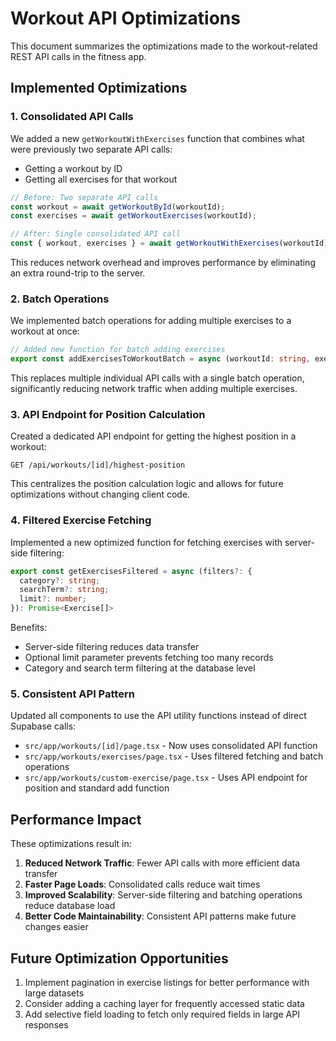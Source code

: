# Workout API Optimizations

This document summarizes the optimizations made to the workout-related REST API calls in the fitness app.

## Implemented Optimizations

### 1. Consolidated API Calls

We added a new `getWorkoutWithExercises` function that combines what were previously two separate API calls:
- Getting a workout by ID
- Getting all exercises for that workout

```typescript
// Before: Two separate API calls
const workout = await getWorkoutById(workoutId);
const exercises = await getWorkoutExercises(workoutId);

// After: Single consolidated API call
const { workout, exercises } = await getWorkoutWithExercises(workoutId);
```

This reduces network overhead and improves performance by eliminating an extra round-trip to the server.

### 2. Batch Operations

We implemented batch operations for adding multiple exercises to a workout at once:

```typescript
// Added new function for batch adding exercises
export const addExercisesToWorkoutBatch = async (workoutId: string, exerciseIds: string[]): Promise<boolean>
```

This replaces multiple individual API calls with a single batch operation, significantly reducing network traffic when adding multiple exercises.

### 3. API Endpoint for Position Calculation

Created a dedicated API endpoint for getting the highest position in a workout:

```
GET /api/workouts/[id]/highest-position
```

This centralizes the position calculation logic and allows for future optimizations without changing client code.

### 4. Filtered Exercise Fetching

Implemented a new optimized function for fetching exercises with server-side filtering:

```typescript
export const getExercisesFiltered = async (filters?: { 
  category?: string; 
  searchTerm?: string;
  limit?: number;
}): Promise<Exercise[]>
```

Benefits:
- Server-side filtering reduces data transfer
- Optional limit parameter prevents fetching too many records
- Category and search term filtering at the database level

### 5. Consistent API Pattern

Updated all components to use the API utility functions instead of direct Supabase calls:

- `src/app/workouts/[id]/page.tsx` - Now uses consolidated API function
- `src/app/workouts/exercises/page.tsx` - Uses filtered fetching and batch operations
- `src/app/workouts/custom-exercise/page.tsx` - Uses API endpoint for position and standard add function

## Performance Impact

These optimizations result in:

1. **Reduced Network Traffic**: Fewer API calls with more efficient data transfer
2. **Faster Page Loads**: Consolidated calls reduce wait times
3. **Improved Scalability**: Server-side filtering and batching operations reduce database load
4. **Better Code Maintainability**: Consistent API patterns make future changes easier

## Future Optimization Opportunities

1. Implement pagination in exercise listings for better performance with large datasets
2. Consider adding a caching layer for frequently accessed static data
3. Add selective field loading to fetch only required fields in large API responses 